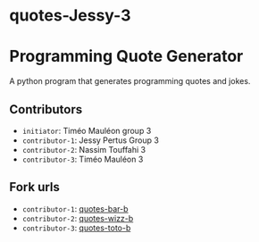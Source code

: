 # quotes-Jessy-3
# Programming Quote Generator

A python program that generates programming quotes and jokes.

## Contributors
- `initiator`: Timéo Mauléon group 3
- `contributor-1`: Jessy Pertus Group 3
- `contributor-2`: Nassim Touffahi 3
- `contributor-3`: Timéo Mauléon 3 

## Fork urls
- `contributor-1`: [quotes-bar-b](url-1)
- `contributor-2`: [quotes-wizz-b](url-2)
- `contributor-3`: [quotes-toto-b](url-3)
